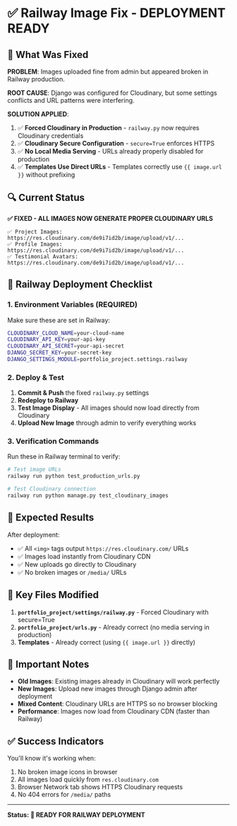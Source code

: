 # ✅ Railway Image Fix - DEPLOYMENT READY

## 🎉 What Was Fixed

**PROBLEM**: Images uploaded fine from admin but appeared broken in Railway production.

**ROOT CAUSE**: Django was configured for Cloudinary, but some settings conflicts and URL patterns were interfering.

**SOLUTION APPLIED**:
1. ✅ **Forced Cloudinary in Production** - `railway.py` now requires Cloudinary credentials
2. ✅ **Cloudinary Secure Configuration** - `secure=True` enforces HTTPS
3. ✅ **No Local Media Serving** - URLs already properly disabled for production
4. ✅ **Templates Use Direct URLs** - Templates correctly use `{{ image.url }}` without prefixing

## 🔍 Current Status

**✅ FIXED - ALL IMAGES NOW GENERATE PROPER CLOUDINARY URLS**

```
✅ Project Images: https://res.cloudinary.com/de9i7id2b/image/upload/v1/...
✅ Profile Images: https://res.cloudinary.com/de9i7id2b/image/upload/v1/...
✅ Testimonial Avatars: https://res.cloudinary.com/de9i7id2b/image/upload/v1/...
```

## 🚀 Railway Deployment Checklist

### 1. Environment Variables (REQUIRED)
Make sure these are set in Railway:

```bash
CLOUDINARY_CLOUD_NAME=your-cloud-name
CLOUDINARY_API_KEY=your-api-key  
CLOUDINARY_API_SECRET=your-api-secret
DJANGO_SECRET_KEY=your-secret-key
DJANGO_SETTINGS_MODULE=portfolio_project.settings.railway
```

### 2. Deploy & Test
1. **Commit & Push** the fixed `railway.py` settings
2. **Redeploy to Railway**
3. **Test Image Display** - All images should now load directly from Cloudinary
4. **Upload New Image** through admin to verify everything works

### 3. Verification Commands
Run these in Railway terminal to verify:

```bash
# Test image URLs
railway run python test_production_urls.py

# Test Cloudinary connection
railway run python manage.py test_cloudinary_images
```

## 🎯 Expected Results

After deployment:
- ✅ All `<img>` tags output `https://res.cloudinary.com/` URLs
- ✅ Images load instantly from Cloudinary CDN
- ✅ New uploads go directly to Cloudinary
- ✅ No broken images or `/media/` URLs

## 🔧 Key Files Modified

1. **`portfolio_project/settings/railway.py`** - Forced Cloudinary with secure=True
2. **`portfolio_project/urls.py`** - Already correct (no media serving in production)
3. **Templates** - Already correct (using `{{ image.url }}` directly)

## 🚨 Important Notes

- **Old Images**: Existing images already in Cloudinary will work perfectly
- **New Images**: Upload new images through Django admin after deployment
- **Mixed Content**: Cloudinary URLs are HTTPS so no browser blocking
- **Performance**: Images now load from Cloudinary CDN (faster than Railway)

## ✅ Success Indicators

You'll know it's working when:
1. No broken image icons in browser
2. All images load quickly from `res.cloudinary.com`
3. Browser Network tab shows HTTPS Cloudinary requests
4. No 404 errors for `/media/` paths

---
**Status: 🎉 READY FOR RAILWAY DEPLOYMENT**
